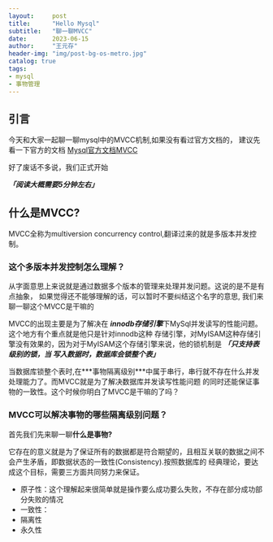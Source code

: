 ```yaml
---
layout:     post
title:      "Hello Mysql"
subtitle:   "聊一聊MVCC"
date:       2023-06-15
author:     "王元存"
header-img: "img/post-bg-os-metro.jpg"
catalog: true
tags:
- mysql
- 事物管理
---
```


引言
-----
今天和大家一起聊一聊mysql中的MVCC机制,如果没有看过官方文档的，
建议先看一下官方的文档 [Mysql官方文档MVCC](https://dev.mysql.com/doc/refman/8.0/en/innodb-multi-versioning.html) 

好了废话不多说，我们正式开始 

***「阅读大概需要5分钟左右」***




什么是MVCC?
------
MVCC全称为multiversion concurrency control,翻译过来的就是多版本并发控制。

### **这个多版本并发控制怎么理解？**
<p>从字面意思上来说就是通过数据多个版本的管理来处理并发问题。这说的是不是有点抽象，
如果觉得还不能够理解的话，可以暂时不要纠结这个名字的意思, 我们来聊一聊这个MVCC是干嘛的  </p>

MVCC的出现主要是为了解决在 ***innodb存储引擎***下MySql并发读写的性能问题。这个地方有个重点就是他只是针对innodb这种
存储引擎，对MyISAM这种存储引擎没有效果的，因为对于MyISAM这个存储引擎来说，他的锁机制是 ***「只支持表级别的锁，当
写入数据时，数据库会锁整个表」***
<p>
当数据库锁整个表时,在***事物隔离级别***中属于串行，串行就不存在什么并发处理能力了。而MVCC就是为了解决数据库并发读写性能问题
的同时还能保证事物的一致性。这个时候你明白了MVCC是干嘛的了吗？
</p>

### **MVCC可以解决事物的哪些隔离级别问题？**

首先我们先来聊一聊**什么是事物?**
<p>
它存在的意义就是为了保证所有的数据都是符合期望的，且相互关联的数据之间不会产生矛盾，即数据状态的一致性(Consistency).按照数据库的
经典理论，要达成这个目标，需要三方面共同努力来保证。
</p>

- 原子性：这个理解起来很简单就是操作要么成功要么失败，不存在部分成功部分失败的情况
- 一致性：
- 隔离性
- 永久性















